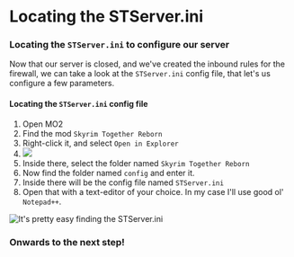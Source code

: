 # Locating the STServer.ini

### Locating the `STServer.ini` to configure our server

Now that our server is closed, and we've created the inbound rules for the firewall, we can take a look at the `STServer.ini` config file, that let's us configure a few parameters.

#### **Locating the `STServer.ini` config file**

1. Open MO2
2. Find the mod `Skyrim Together Reborn`
3. Right-click it, and select `Open in Explorer`
4. ![](https://shx.is/5BzT3n7WX.png)
5. Inside there, select the folder named `Skyrim Together Reborn`
6. Now find the folder named `config` and enter it.
7. Inside there will be the config file named `STServer.ini`
8. Open that with a text-editor of your choice. In my case I'll use good ol' `Notepad++`.

![It's pretty easy finding the STServer.ini](https://shx.is/5BAazzE\_s.gif)

### Onwards to the next step!
